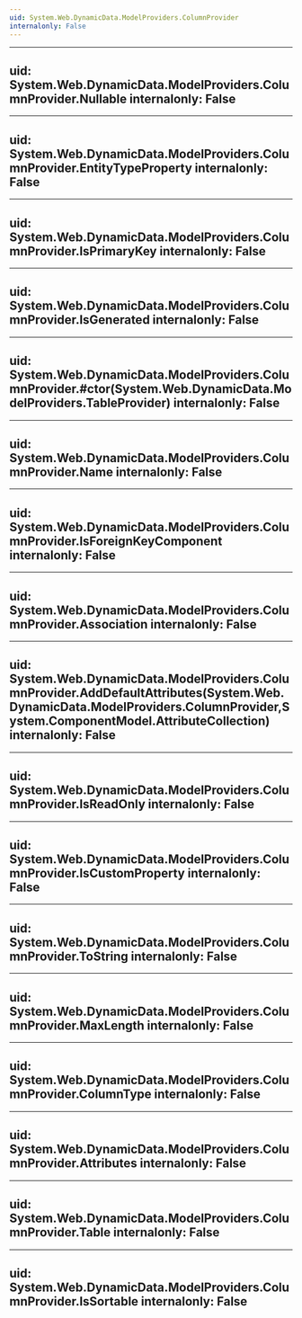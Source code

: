 ```yaml
---
uid: System.Web.DynamicData.ModelProviders.ColumnProvider
internalonly: False
---
```


---
uid: System.Web.DynamicData.ModelProviders.ColumnProvider.Nullable
internalonly: False
---

---
uid: System.Web.DynamicData.ModelProviders.ColumnProvider.EntityTypeProperty
internalonly: False
---

---
uid: System.Web.DynamicData.ModelProviders.ColumnProvider.IsPrimaryKey
internalonly: False
---

---
uid: System.Web.DynamicData.ModelProviders.ColumnProvider.IsGenerated
internalonly: False
---

---
uid: System.Web.DynamicData.ModelProviders.ColumnProvider.#ctor(System.Web.DynamicData.ModelProviders.TableProvider)
internalonly: False
---

---
uid: System.Web.DynamicData.ModelProviders.ColumnProvider.Name
internalonly: False
---

---
uid: System.Web.DynamicData.ModelProviders.ColumnProvider.IsForeignKeyComponent
internalonly: False
---

---
uid: System.Web.DynamicData.ModelProviders.ColumnProvider.Association
internalonly: False
---

---
uid: System.Web.DynamicData.ModelProviders.ColumnProvider.AddDefaultAttributes(System.Web.DynamicData.ModelProviders.ColumnProvider,System.ComponentModel.AttributeCollection)
internalonly: False
---

---
uid: System.Web.DynamicData.ModelProviders.ColumnProvider.IsReadOnly
internalonly: False
---

---
uid: System.Web.DynamicData.ModelProviders.ColumnProvider.IsCustomProperty
internalonly: False
---

---
uid: System.Web.DynamicData.ModelProviders.ColumnProvider.ToString
internalonly: False
---

---
uid: System.Web.DynamicData.ModelProviders.ColumnProvider.MaxLength
internalonly: False
---

---
uid: System.Web.DynamicData.ModelProviders.ColumnProvider.ColumnType
internalonly: False
---

---
uid: System.Web.DynamicData.ModelProviders.ColumnProvider.Attributes
internalonly: False
---

---
uid: System.Web.DynamicData.ModelProviders.ColumnProvider.Table
internalonly: False
---

---
uid: System.Web.DynamicData.ModelProviders.ColumnProvider.IsSortable
internalonly: False
---

